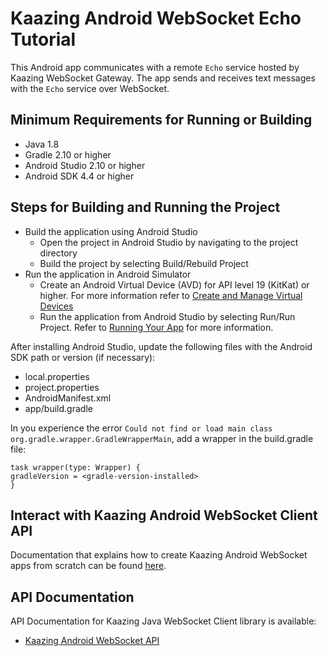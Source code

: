 # Kaazing Android WebSocket Echo Tutorial

This Android app communicates with a remote `Echo` service hosted by Kaazing WebSocket Gateway. The app sends and receives text messages with the `Echo` service over WebSocket.

## Minimum Requirements for Running or Building

* Java 1.8
* Gradle 2.10 or higher
* Android Studio 2.10 or higher
* Android SDK 4.4 or higher

## Steps for Building and Running the Project

- Build the application using Android Studio
   - Open the project in Android Studio by navigating to the project directory
   - Build the project by selecting Build/Rebuild Project
- Run the application in Android Simulator 
   - Create an Android Virtual Device (AVD) for API level 19 (KitKat) or higher. For more information refer to [Create and Manage Virtual Devices](https://developer.android.com/studio/run/managing-avds.html)
   - Run the application from Android Studio by selecting Run/Run Project. Refer to [Running Your App](https://developer.android.com/training/basics/firstapp/running-app.html) for more information.

After installing Android Studio, update the following files with the Android SDK path or version (if necessary):
- local.properties
- project.properties
- AndroidManifest.xml
- app/build.gradle

In you experience the error `Could not find or load main class org.gradle.wrapper.GradleWrapperMain`, add a wrapper in the build.gradle file:

```
task wrapper(type: Wrapper) {
gradleVersion = <gradle-version-installed>
}
```
	
## Interact with Kaazing Android WebSocket Client API

Documentation that explains how to create Kaazing Android WebSocket apps from scratch can be found [here](http://kaazing.com/doc/5.0/websocket_client_docs/dev-android/o_dev_android.html).

## API Documentation

API Documentation for Kaazing Java WebSocket Client library is available:

* [Kaazing Android WebSocket API](http://kaazing.com/doc/5.0/websocket_client_docs/apidoc/client/android/gateway/index.html)

